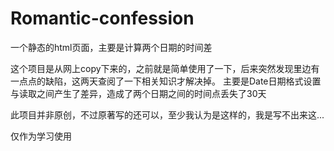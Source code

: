 # Romantic-confession
一个静态的html页面，主要是计算两个日期的时间差

这个项目是从网上copy下来的，之前就是简单使用了一下，后来突然发现里边有一点点的缺陷，这两天查阅了一下相关知识才解决掉。
主要是Date日期格式设置与读取之间产生了差异，造成了两个日期之间的时间点丢失了30天

此项目并非原创，不过原著写的还可以，至少我认为是这样的，我是写不出来这...

仅作为学习使用

